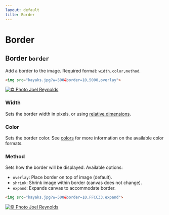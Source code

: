 ```yaml
---
layout: default
title: Border
---
```


# Border

## Border `border`

Add a border to the image. Required format: `width,color,method`.

~~~ html
<img src="kayaks.jpg?w=500&border=10,5000,overlay">
~~~

[![© Photo Joel Reynolds](https://glide.herokuapp.com/2.0/kayaks.jpg?w=500&border=10,5000,overlay)](https://glide.herokuapp.com/2.0/kayaks.jpg?w=500&border=10,5000,overlay)

### Width

Sets the border width in pixels, or using [relative dimensions](api/relative-dimensions/).

### Color

Sets the border color. See [colors](api/colors/) for more information on the available color formats.

### Method

Sets how the border will be displayed. Available options:

- `overlay`: Place border on top of image (default).
- `shrink`: Shrink image within border (canvas does not change).
- `expand`: Expands canvas to accommodate border.

~~~ html
<img src="kayaks.jpg?w=500&border=10,FFCC33,expand">
~~~

[![© Photo Joel Reynolds](https://glide.herokuapp.com/2.0/kayaks.jpg?w=500&border=10,FFCC33,expand)](https://glide.herokuapp.com/2.0/kayaks.jpg?w=500&border=10,FFCC33,expand)